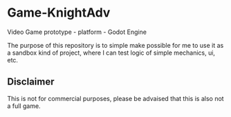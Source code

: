 # Game-KnightAdv
Video Game prototype - platform - Godot Engine 


The purpose of this repository is to simple make possible for me to use it as a sandbox kind of project, where
I can test logic of simple mechanics, ui, etc.

## Disclaimer
This is not for commercial purposes, please be advaised that this is also not a full game. 
